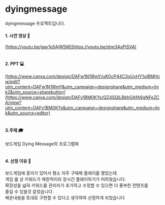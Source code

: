# dyingmessage
dyingmessage 프로젝트입니다.

#### 1. 시연 영상 :movie_camera: <br>   
   [https://youtu.be/gav1p5AjW5M](https://youtu.be/dne3AsPiSVA)
<br><br>

#### 2. PPT :computer: <br>   
[https://www.canva.com/design/DAFw1N1IRmY/uKOcP44C3oUvHY1uIBMHcw/edit?utm_content=DAFw1N1IRmY&utm_campaign=designshare&utm_medium=link2&utm_source=sharebutton](https://www.canva.com/design/DAFy1BM0KYs/QZ4SQlLBbhGAfA6gNFeZCA/view?utm_content=DAFy1BM0KYs&utm_campaign=designshare&utm_medium=link&utm_source=editor)
<br><br>

#### 3.주제 :mortar_board: <br>
  보드게임 Dying Message의 프로그램화 <br><br>

#### 4. 선정 이유 :thought_balloon: <br>
   보드게임에 흥미가 있어서 평소 자주 구매해 플레이를 했었는데 <br>
게임 룰 상 키워드가 제한적이라 장시간 플레이하기가 어려웠습니다. <br>
확장성을 넓혀 키워드를 관리자가 추가하고 수정할 수 있으면 더 풍부한 컨텐츠를 <br>
즐길 수 있을것 같았습니다.<br>
배운내용을 토대로 구현할 수 있다고 생각하여 선정하게 되었습니다 <br><br>


